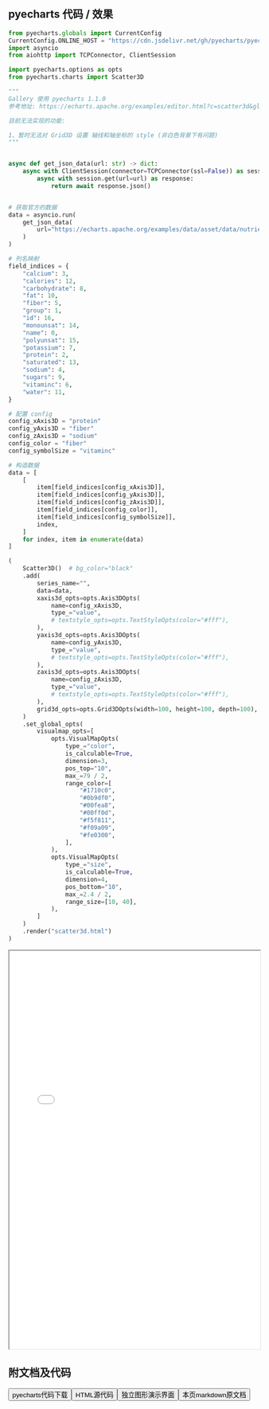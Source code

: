 
## pyecharts 代码 / 效果

```python
from pyecharts.globals import CurrentConfig
CurrentConfig.ONLINE_HOST = "https://cdn.jsdelivr.net/gh/pyecharts/pyecharts-assets@latest/assets/"
import asyncio
from aiohttp import TCPConnector, ClientSession

import pyecharts.options as opts
from pyecharts.charts import Scatter3D

"""
Gallery 使用 pyecharts 1.1.0
参考地址: https://echarts.apache.org/examples/editor.html?c=scatter3d&gl=1&theme=dark

目前无法实现的功能:

1、暂时无法对 Grid3D 设置 轴线和轴坐标的 style (非白色背景下有问题)
"""


async def get_json_data(url: str) -> dict:
    async with ClientSession(connector=TCPConnector(ssl=False)) as session:
        async with session.get(url=url) as response:
            return await response.json()


# 获取官方的数据
data = asyncio.run(
    get_json_data(
        url="https://echarts.apache.org/examples/data/asset/data/nutrients.json"
    )
)

# 列名映射
field_indices = {
    "calcium": 3,
    "calories": 12,
    "carbohydrate": 8,
    "fat": 10,
    "fiber": 5,
    "group": 1,
    "id": 16,
    "monounsat": 14,
    "name": 0,
    "polyunsat": 15,
    "potassium": 7,
    "protein": 2,
    "saturated": 13,
    "sodium": 4,
    "sugars": 9,
    "vitaminc": 6,
    "water": 11,
}

# 配置 config
config_xAxis3D = "protein"
config_yAxis3D = "fiber"
config_zAxis3D = "sodium"
config_color = "fiber"
config_symbolSize = "vitaminc"

# 构造数据
data = [
    [
        item[field_indices[config_xAxis3D]],
        item[field_indices[config_yAxis3D]],
        item[field_indices[config_zAxis3D]],
        item[field_indices[config_color]],
        item[field_indices[config_symbolSize]],
        index,
    ]
    for index, item in enumerate(data)
]

(
    Scatter3D()  # bg_color="black"
    .add(
        series_name="",
        data=data,
        xaxis3d_opts=opts.Axis3DOpts(
            name=config_xAxis3D,
            type_="value",
            # textstyle_opts=opts.TextStyleOpts(color="#fff"),
        ),
        yaxis3d_opts=opts.Axis3DOpts(
            name=config_yAxis3D,
            type_="value",
            # textstyle_opts=opts.TextStyleOpts(color="#fff"),
        ),
        zaxis3d_opts=opts.Axis3DOpts(
            name=config_zAxis3D,
            type_="value",
            # textstyle_opts=opts.TextStyleOpts(color="#fff"),
        ),
        grid3d_opts=opts.Grid3DOpts(width=100, height=100, depth=100),
    )
    .set_global_opts(
        visualmap_opts=[
            opts.VisualMapOpts(
                type_="color",
                is_calculable=True,
                dimension=3,
                pos_top="10",
                max_=79 / 2,
                range_color=[
                    "#1710c0",
                    "#0b9df0",
                    "#00fea8",
                    "#00ff0d",
                    "#f5f811",
                    "#f09a09",
                    "#fe0300",
                ],
            ),
            opts.VisualMapOpts(
                type_="size",
                is_calculable=True,
                dimension=4,
                pos_bottom="10",
                max_=2.4 / 2,
                range_size=[10, 40],
            ),
        ]
    )
    .render("scatter3d.html")
)
```

<iframe width="100%" height="800px" src="/pyecharts/Scatter3D/scatter3d.html"></iframe>

## 附文档及代码

<a href="https://cdn.jsdelivr.net/gh/wfy-belief/python/docs/pyecharts/Scatter3D/scatter3d.py"><button class="mybutton">pyecharts代码下载</button></a><a href="https://cdn.jsdelivr.net/gh/wfy-belief/python/docs/pyecharts/Scatter3D/scatter3d.html"><button class="mybutton">HTML源代码</button></a><a href="https://python.wfyblog.cn/pyecharts/Scatter3D/scatter3d.html"><button class="mybutton">独立图形演示界面</button></a><a href="https://cdn.jsdelivr.net/gh/wfy-belief/python/docs/pyecharts/Scatter3D/scatter3d.md"><button class="mybutton">本页markdown原文档</button></a>